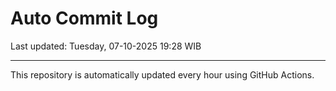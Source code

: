 # Auto Commit Log

Last updated: Tuesday, 07-10-2025 19:28 WIB

---

This repository is automatically updated every hour using GitHub Actions.
